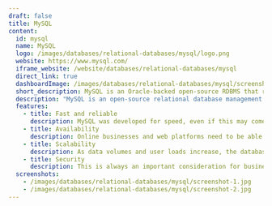 ```yaml
---
draft: false
title: MySQL
content:
  id: mysql
  name: MySQL
  logo: /images/databases/relational-databases/mysql/logo.png
  website: https://www.mysql.com/
  iframe_website: /website/databases/relational-databases/mysql
  direct_link: true
  dashboardImage: /images/databases/relational-databases/mysql/screenshot-1.jpg
  short_description: MySQL is an Oracle-backed open-source RDBMS that runs on almost all platforms.
  description: "MySQL is an open-source relational database management system (RDBMS). Many of the world's largest organizations rely on it to power their high-volume websites, business-critical systems and packaged software. It runs on almost all platforms, including Linux, UNIX and Windows."
  features:
    - title: Fast and reliable
      description: MySQL was developed for speed, even if this may come at the expense of some additional features. It is also known for its reliability as a database administrator, backed by a large community of programmers that have put the code through tough testing. Another benefit is that it is relatively simple to learn and use. And as it has been around for nearly three decades, it’s not hard to find experienced MySQL developers when you need them.
    - title: Availability
      description: Online businesses and web platforms need to be able to provide round-the-clock services for a global audience. This is why high availability is a core feature of MySQL. It uses a range of cluster servers and data replication configurations that ensure uninterrupted uptime even if there is a failure. MySQL also uses a variety of backup and recovery strategies to ensure data is not lost in the event of a system crash or unintentional delete.
    - title: Scalability
      description: As data volumes and user loads increase, the database store needs to be scaled-up. It must be able to cope with the additional workload without a drop in performance.  MySQL can be scaled in different ways, typically via replication, clustering or sharding (or a combination of them). It is able to support and process very large databases, though this is likely to have an impact on speed.
    - title: Security
      description: This is always an important consideration for businesses as they need to protect sensitive data and defend against cyberattacks. MySQL offers encryption using the Secure Sockets Layer (SSL) protocol, data masking, authentication plugins, and other layers of security to protect data integrity. The MySQL Enterprise package also includes firewall protection against cyberattacks.
  screenshots:
    - /images/databases/relational-databases/mysql/screenshot-1.jpg
    - /images/databases/relational-databases/mysql/screenshot-2.jpg
---
```

